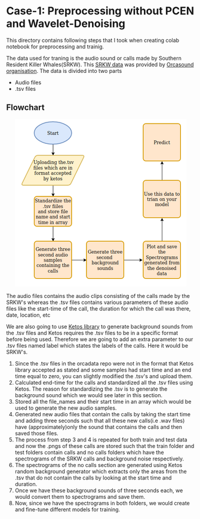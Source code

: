 # Case-1: Preprocessing without PCEN and Wavelet-Denoising

This directory contains following steps that I took when creating colab notebook for preprocessing and trainig.
   
The data used for traning is the audio sound or calls made by Southern Resident Killer Whales(SRKW). This [SRKW data](https://github.com/orcasound/orcadata/wiki/Pod.Cast-data-archive) was provided by [Orcasound organisation](https://www.orcasound.net/).
The data is divided into two parts
  - Audio files
  - .tsv files

## Flowchart

<p align = "center">
<img src = /assets/noPre.png>
</p>

The audio files contains the audio clips consisting of the calls made by the SRKW's whereas the .tsv files contains various parameters of these audio files like the start-time of the call, the duration for which the call was there, date, location, etc

We are also going to use [Ketos library](https://gitlab.meridian.cs.dal.ca/public_projects/ketos) to generate background sounds from the .tsv files and Ketos requires the .tsv files to be in a specific format before being used. Therefore we are going to add an extra parameter to our .tsv files named label which states the labels of the calls. Here it would be SRKW's.

 1. Since the .tsv files in the orcadata repo were not in the format that Ketos library accepted as stated and some samples had start time and an end time equal to zero, you can slightly modified the .tsv's and upload them.
 2. Calculated end-time for the calls and standardized all the .tsv files using Ketos. The reason for standardizing the .tsv is to generate the background sound which we would see later in this section.
 3. Stored all the file_names and their start time in an array which would be used to generate the new audio samples.
 4. Generated new audio files that contain the calls by taking the start time and adding three seconds such that all these new calls(i.e .wav files) have (approximately)only the sound that contains the calls and then saved those files.
 5. The process from step 3 and 4 is repeated for both train and test data and now the .pngs of these calls are stored such that the train folder and test folders contain calls and no calls folders which have the spectrograms of the SRKW calls and background noise respectively.
 6. The spectrograms of the no calls section are generated using Ketos random background generator which extracts only the areas from the .tsv that do not contain the calls by looking at the start time and duration.
 7. Once we have these background sounds of three seconds each, we would convert them to spectrograms and save them.
 8. Now, since we have the spectrograms in both folders, we would create and fine-tune different models for training.
